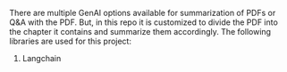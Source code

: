 There are multiple GenAI options available for summarization of PDFs or Q&A with the PDF. But, in this repo it is customized to divide the PDF into the chapter it contains and summarize them accordingly.
The following libraries are used for this project:
  1. Langchain
